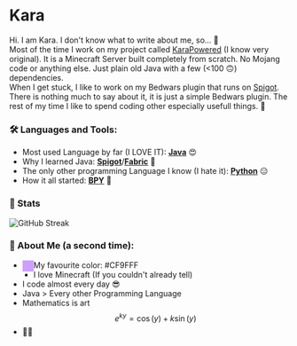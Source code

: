 # Kara

Hi. I am Kara. I don't know what to write about me, so... 🥺\
Most of the time I work on my project called [KaraPowered](https://www.github.com/KaraPowered) (I know very original). It is a Minecraft Server built completely from scratch. No Mojang code or anything else. Just plain old Java with a few (<100 🙃) dependencies.\
When I get stuck, I like to work on my Bedwars plugin that runs on [Spigot](https://www.spigotmc.org). There is nothing much to say about it, it is just a simple Bedwars plugin.
The rest of my time I like to spend coding other especially usefull things. 🫠

### 🛠️ Languages and Tools:

* Most used Language by far (I LOVE IT): **[Java](https://www.java.com)** 😍
* Why I learned Java: **[Spigot](https://www.spigotmc.org)**/**[Fabric](https://www.fabricmc.net)** 🤩
* The only other programming Language I know (I hate it): **[Python](https://www.python.org)** 😑
* How it all started: **[BPY](https://docs.blender.org/api/current/index.html)** 🤗

### 💎 Stats

![GitHub Streak](https://streak-stats.demolab.com?user=Kara6432&date_format=j%20M%5B%20Y%5D)

### 🤪 About Me (a second time):

* My favourite color: <img align="left" src="CF9FFF.png"> #CF9FFF
* I love Minecraft (If you couldn't already tell)
* I code almost every day 😎
* Java > Every other Programming Language
* Mathematics is art $$e^{ky}=\cos\left(y\right)+k\sin\left(y\right)$$
* 🏳️‍⚧️

